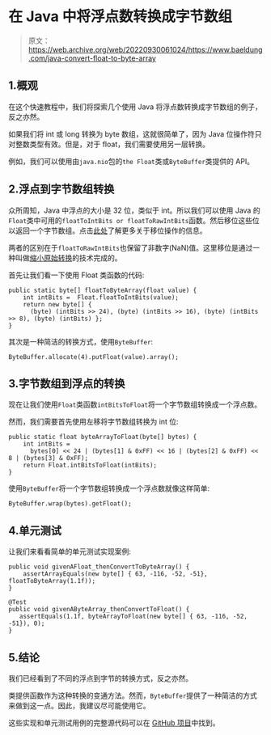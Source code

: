 # 在 Java 中将浮点数转换成字节数组

> 原文：<https://web.archive.org/web/20220930061024/https://www.baeldung.com/java-convert-float-to-byte-array>

## 1.概观

在这个快速教程中，我们将探索几个使用 Java 将浮点数转换成字节数组的例子，反之亦然。

如果我们将 int 或 long 转换为 byte 数组，这就很简单了，因为 Java 位操作符只对整数类型有效。但是，对于 float，我们需要使用另一层转换。

例如，我们可以使用由`java.nio`包的`the Float`类或`ByteBuffer`类提供的 API。

## 2.浮点到字节数组转换

众所周知，Java 中浮点的大小是 32 位，类似于 int。所以我们可以使用 Java 的`Float`类中可用的`floatToIntBits or floatToRawIntBits`函数。然后移位这些位以返回一个字节数组。点击[此处](https://web.archive.org/web/20221129011911/https://docs.oracle.com/javase/tutorial/java/nutsandbolts/op3.html)了解更多关于移位操作的信息。

两者的区别在于`floatToRawIntBits`也保留了非数字(NaN)值。这里移位是通过一种叫做[缩小原始转换](https://web.archive.org/web/20221129011911/https://docs.oracle.com/javase/specs/jls/se10/html/jls-5.html#jls-5.1.3)的技术完成的。

首先让我们看一下使用 Float 类函数的代码:

```
public static byte[] floatToByteArray(float value) {
    int intBits =  Float.floatToIntBits(value);
    return new byte[] {
      (byte) (intBits >> 24), (byte) (intBits >> 16), (byte) (intBits >> 8), (byte) (intBits) };
}
```

其次是一种简洁的转换方式，使用`ByteBuffer`:

```
ByteBuffer.allocate(4).putFloat(value).array();
```

## 3.字节数组到浮点的转换

现在让我们使用`Float`类函数`intBitsToFloat`将一个字节数组转换成一个浮点数。

然而，我们需要首先使用左移将字节数组转换为 int 位:

```
public static float byteArrayToFloat(byte[] bytes) {
    int intBits = 
      bytes[0] << 24 | (bytes[1] & 0xFF) << 16 | (bytes[2] & 0xFF) << 8 | (bytes[3] & 0xFF);
    return Float.intBitsToFloat(intBits);  
}
```

使用`ByteBuffer`将一个字节数组转换成一个浮点数就像这样简单:

```
ByteBuffer.wrap(bytes).getFloat(); 
```

## 4.单元测试

让我们来看看简单的单元测试实现案例:

```
public void givenAFloat_thenConvertToByteArray() {
    assertArrayEquals(new byte[] { 63, -116, -52, -51}, floatToByteArray(1.1f));
}

@Test
public void givenAByteArray_thenConvertToFloat() {
   assertEquals(1.1f, byteArrayToFloat(new byte[] { 63, -116, -52, -51}), 0);
}
```

## 5.结论

我们已经看到了不同的浮点到字节的转换方式，反之亦然。

类提供函数作为这种转换的变通方法。然而，`ByteBuffer`提供了一种简洁的方式来做到这一点。因此，我建议尽可能使用它。

这些实现和单元测试用例的完整源代码可以在 [GitHub 项目](https://web.archive.org/web/20221129011911/https://github.com/eugenp/tutorials/tree/master/core-java-modules/core-java-arrays-convert)中找到。